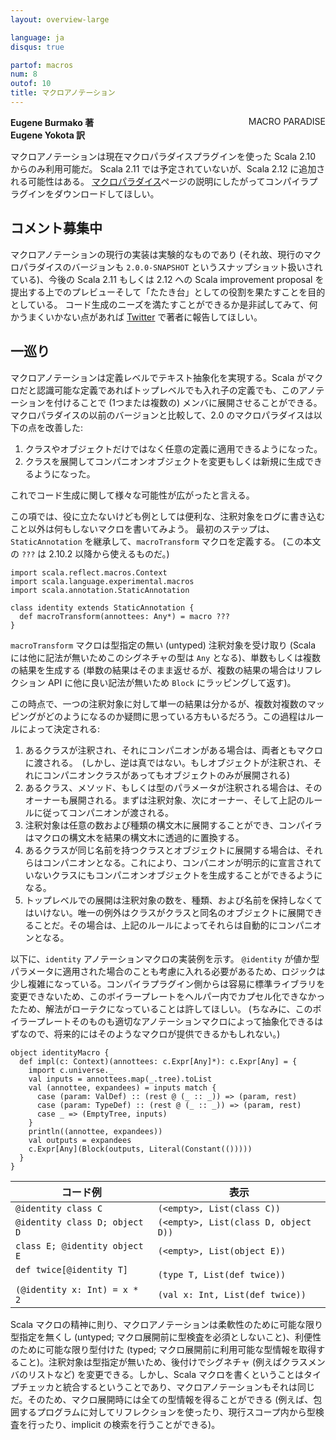 ```yaml
---
layout: overview-large

language: ja
disqus: true

partof: macros
num: 8
outof: 10
title: マクロアノテーション
---
```

<span class="label important" style="float: right;">MACRO PARADISE</span>

**Eugene Burmako 著**<br>
**Eugene Yokota 訳**

マクロアノテーションは現在マクロパラダイスプラグインを使った Scala 2.10 からのみ利用可能だ。
Scala 2.11 では予定されていないが、Scala 2.12 に追加される可能性はある。
[マクロパラダイス](/ja/overviews/macros/paradise.html)ページの説明にしたがってコンパイラプラグインをダウンロードしてほしい。

## コメント募集中

マクロアノテーションの現行の実装は実験的なものであり (それ故、現行のマクロパラダイスのバージョンも `2.0.0-SNAPSHOT` というスナップショット扱いされている)、今後の Scala 2.11 もしくは 2.12 への Scala improvement proposal を提出する上でのプレビューそして「たたき台」としての役割を果たすことを目的としている。
コード生成のニーズを満たすことができるか是非試してみて、何かうまくいかない点があれば <a href="https://twitter.com/#!/xeno_by">Twitter</a> で著者に報告してほしい。

## 一巡り

マクロアノテーションは定義レベルでテキスト抽象化を実現する。Scala がマクロだと認識可能な定義であればトップレベルでも入れ子の定義でも、このアノテーションを付けることで (1つまたは複数の) メンバに展開させることができる。マクロパラダイスの以前のバージョンと比較して、2.0 のマクロパラダイスは以下の点を改善した:

<ol>
<li>クラスやオブジェクトだけではなく任意の定義に適用できるようになった。</li>
<li>クラスを展開してコンパニオンオブジェクトを変更もしくは新規に生成できるようになった。</li>
</ol>

これでコード生成に関して様々な可能性が広がったと言える。

この項では、役に立たないけども例としては便利な、注釈対象をログに書き込むこと以外は何もしないマクロを書いてみよう。
最初のステップは、`StaticAnnotation` を継承して、`macroTransform` マクロを定義する。
(この本文の `???` は 2.10.2 以降から使えるものだ。)

    import scala.reflect.macros.Context
    import scala.language.experimental.macros
    import scala.annotation.StaticAnnotation

    class identity extends StaticAnnotation {
      def macroTransform(annottees: Any*) = macro ???
    }

`macroTransform` マクロは型指定の無い (untyped) 注釈対象を受け取り (Scala には他に記法が無いためこのシグネチャの型は `Any` となる)、単数もしくは複数の結果を生成する (単数の結果はそのまま返せるが、複数の結果の場合はリフレクション API に他に良い記法が無いため `Block` にラッピングして返す)。

この時点で、一つの注釈対象に対して単一の結果は分かるが、複数対複数のマッピングがどのようになるのか疑問に思っている方もいるだろう。この過程はルールによって決定される:

<ol>
<li>あるクラスが注釈され、それにコンパニオンがある場合は、両者ともマクロに渡される。　(しかし、逆は真ではない。もしオブジェクトが注釈され、それにコンパニオンクラスがあってもオブジェクトのみが展開される)</li>
<li>あるクラス、メソッド、もしくは型のパラメータが注釈される場合は、そのオーナーも展開される。まずは注釈対象、次にオーナー、そして上記のルールに従ってコンパニオンが渡される。</li>
<li>注釈対象は任意の数および種類の構文木に展開することができ、コンパイラはマクロの構文木を結果の構文木に透過的に置換する。</li>
<li>あるクラスが同じ名前を持つクラスとオブジェクトに展開する場合は、それらはコンパニオンとなる。これにより、コンパニオンが明示的に宣言されていないクラスにもコンパニオンオブジェクトを生成することができるようになる。</li>
<li>トップレベルでの展開は注釈対象の数を、種類、および名前を保持しなくてはいけない。唯一の例外はクラスがクラスと同名のオブジェクトに展開できることだ。その場合は、上記のルールによってそれらは自動的にコンパニオンとなる。</li>
</ol>

以下に、`identity` アノテーションマクロの実装例を示す。
`@identity` が値か型パラメータに適用された場合のことも考慮に入れる必要があるため、ロジックは少し複雑になっている。コンパイラプラグイン側からは容易に標準ライブラリを変更できないため、このボイラープレートをヘルパー内でカプセル化できなかったため、解法がローテクになっていることは許してほしい。
(ちなみに、このボイラープレートそのものも適切なアノテーションマクロによって抽象化できるはずなので、将来的にはそのようなマクロが提供できるかもしれない。)

    object identityMacro {
      def impl(c: Context)(annottees: c.Expr[Any]*): c.Expr[Any] = {
        import c.universe._
        val inputs = annottees.map(_.tree).toList
        val (annottee, expandees) = inputs match {
          case (param: ValDef) :: (rest @ (_ :: _)) => (param, rest)
          case (param: TypeDef) :: (rest @ (_ :: _)) => (param, rest)
          case _ => (EmptyTree, inputs)
        }
        println((annottee, expandees))
        val outputs = expandees
        c.Expr[Any](Block(outputs, Literal(Constant(()))))
      }
    }


<table>
<thead>
<tr><th>コード例</th><th>表示</th></tr>
</thead>
<tbody>
<tr>
  <td><code>@identity class C</code></td>
  <td><code>(&lt;empty&gt;, List(class C))</code></td>
</tr>
<tr>
  <td><code>@identity class D; object D</code></td>
  <td><code>(&lt;empty&gt;, List(class D, object D))</code></td>
</tr>
<tr>
  <td><code>class E; @identity object E</code></td>
  <td><code>(&lt;empty&gt;, List(object E))</code></td>
</tr>
<tr>
  <td><code>def twice[@identity T]<br/>
(@identity x: Int) = x * 2</code></td>
  <td><code>(type T, List(def twice))<br/>
(val x: Int, List(def twice))</code></td>
</tr>
</tbody>
</table>

Scala マクロの精神に則り、マクロアノテーションは柔軟性のために可能な限り型指定を無くし (untyped; マクロ展開前に型検査を必須としないこと)、利便性のために可能な限り型付けた (typed; マクロ展開前に利用可能な型情報を取得すること)。注釈対象は型指定が無いため、後付けでシグネチャ (例えばクラスメンバのリストなど) を変更できる。しかし、Scala マクロを書くということはタイプチェッカと統合するということであり、マクロアノテーションもそれは同じだ。そのため、マクロ展開時には全ての型情報を得ることができる
(例えば、包囲するプログラムに対してリフレクションを使ったり、現行スコープ内から型検査を行ったり、implicit の検索を行うことができる)。

